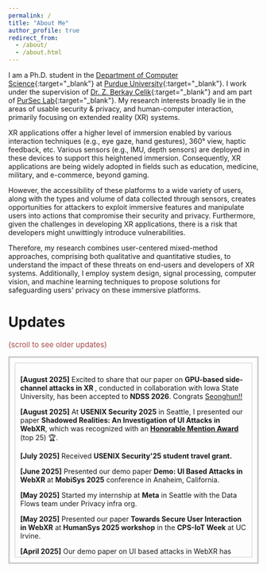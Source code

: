 ```yaml
---
permalink: /
title: "About Me"
author_profile: true
redirect_from:
  - /about/
  - /about.html
---
```


I am a Ph.D. student in the [Department of Computer Science](https://www.cs.purdue.edu/){:target="\_blank"} at [Purdue University](https://www.purdue.edu/){:target="\_blank"}. I work under the supervision of [Dr. Z. Berkay Celik](https://beerkay.github.io/){:target="\_blank"} and am part of [PurSec Lab](https://pursec.cs.purdue.edu/){:target="\_blank"}.
My research interests broadly lie in the areas of usable security & privacy, and human-computer interaction, primarily focusing on extended reality (XR) systems.

XR applications offer a higher level of immersion enabled by various interaction techniques (e.g., eye gaze, hand gestures), 360° view, haptic feedback, etc. Various sensors (e.g., IMU, depth sensors) are deployed in these devices to support this heightened immersion. Consequently, XR applications are being widely adopted in fields such as education, medicine, military, and e-commerce, beyond gaming.

However, the accessibility of these platforms to a wide variety of users, along with the types and volume of data collected through sensors, creates opportunities for attackers to exploit immersive features and manipulate users into actions that compromise their security and privacy. Furthermore, given the challenges in developing XR applications, there is a risk that developers might unwittingly introduce vulnerabilities.

Therefore, my research combines user-centered mixed-method approaches, comprising both qualitative and quantitative studies, to understand the impact of these threats on end-users and developers of XR systems. Additionally, I employ system design, signal processing, computer vision, and machine learning techniques to propose solutions for safeguarding users' privacy on these immersive platforms.

# Updates

<span style="font-size: 15px; color: #a74b4bff;">(scroll to see older updates)</span>

<div style="max-height: 400px; overflow-y: auto; border: 3px solid #ccc; padding: 10px;">
<div style="max-height: 370px; overflow-y: auto; border: 1px solid #ccc; padding: 10px;">

<p><strong>[August 2025]</strong> Excited to share that our paper on <strong>GPU-based side-channel attacks in XR </strong>, conducted in collaboration with Iowa State University, has been accepted to <strong>NDSS 2026</strong>. Congrats <a href="https://hunie-son.github.io/" target="_blank">Seonghun!!</a></p>

<p><strong>[August 2025]</strong> At <strong>USENIX Security 2025</strong> in Seattle, I presented our paper <strong>Shadowed Realities: An Investigation of UI Attacks in WebXR</strong>, which was recognized with an <strong><a href="https://www.usenix.org/sites/default/files/sec25_honorable_mentions.pdf" target="_blank">Honorable Mention Award</a></strong> (top 25) 🏆.</p>

<p><strong>[July 2025]</strong> Received <strong>USENIX Security'25 student travel grant.</strong></p>

<p><strong>[June 2025]</strong> Presented our demo paper <strong>Demo: UI Based Attacks in WebXR</strong> at <strong>MobiSys 2025</strong> conference in Anaheim, California.</p>

<p> <strong>[May 2025]</strong> Started my internship at <strong>Meta</strong> in Seattle with the Data Flows team under Privacy infra org.</p>

<p><strong>[May 2025]</strong> Presented our paper <strong>Towards Secure User Interaction in WebXR</strong> at <strong>HumanSys 2025 workshop</strong> in the <strong>CPS-IoT Week</strong> at UC Irvine.</p>

<p><strong>[April 2025]</strong> Our demo paper on UI based attacks in WebXR has been accepted for presentation at <strong>ACM MobiSys 2025</strong>.</p>

<p><strong>[April 2025]</strong> Received <strong>SIGBED student travel grant</strong> from <strong>CPS-IoT Week 2025</strong>. </p>

<p><strong>[April 2025]</strong> Received <strong>Purdue Women in Science Program (WISP) travel grant 2025</strong>.</p>

<p><strong>[March 2025]</strong> Our work on securing user interactions in WebXR has been accepted for presentation at <strong>HumanSys 2025</strong>.</p>

<p><strong>[March 2025]</strong> We received a <strong>bug bounty award</strong> from <strong>Meta</strong> for our collaborative work with Iowa State University on GPU-based side-channel vulnerabilities.</p>

<p><strong>[March 2025]</strong> I gave a guest lecture in Purdue’s CS 361 course on <strong>Introduction to XR and Security & Privacy Challenges</strong>.</p>

<p><strong>[January 2025]</strong> I have received an internship offer from <strong>Meta</strong> and will be in Seattle during <strong>Summer'25</strong>.</p>

<p><strong>[January 2025]</strong> Our work about WebXR security was accepted in <strong>USENIX Security'25</strong>.</p>
</div>
</div>

